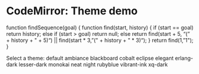 CodeMirror: Theme demo
======================

function findSequence(goal) { function find(start, history) { if (start == goal) return history; else if (start &gt; goal) return null; else return find(start + 5, “(” + history + " + 5)“) || find(start \* 3,”(" + history + " \* 3)“); } return find(1,”1"); }

Select a theme: default ambiance blackboard cobalt eclipse elegant erlang-dark lesser-dark monokai neat night rubyblue vibrant-ink xq-dark
